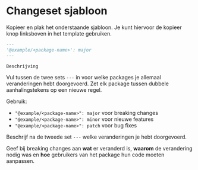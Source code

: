 # Changeset sjabloon

Kopieer en plak het onderstaande sjabloon. Je kunt hiervoor de kopieer knop linksboven in het template gebruiken.

```markdown
---
'@example/<package-name>': major
---

Beschrijving
```

Vul tussen de twee sets `---` in voor welke packages je allemaal veranderingen hebt doorgevoerd. Zet elk package tussen
dubbele aanhalingstekens op een nieuwe regel.

Gebruik:

- `"@example/<package-name>": major` voor breaking changes
- `"@example/<package-name>": minor` voor nieuwe features
- `"@example/<package-name>": patch` voor bug fixes

Beschrijf na de tweede set `---` welke veranderingen je hebt doorgevoerd.

Geef bij breaking changes aan **wat** er veranderd is, **waarom** de verandering nodig was en **hoe** gebruikers van het
package hun code moeten aanpassen.
